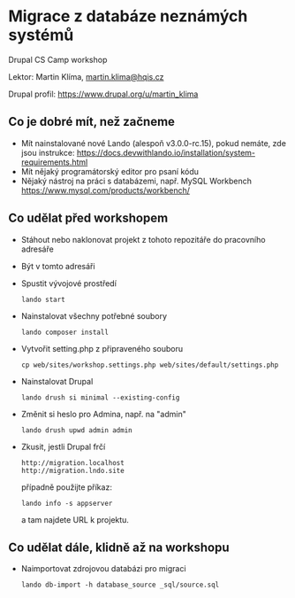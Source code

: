 # Migrace z databáze neznámých systémů
Drupal CS Camp workshop

Lektor: Martin Klíma, martin.klima@hqis.cz

Drupal profil: https://www.drupal.org/u/martin_klima


## Co je dobré mít, než začneme
- Mít nainstalované nové Lando (alespoň v3.0.0-rc.15), pokud nemáte, zde jsou instrukce: https://docs.devwithlando.io/installation/system-requirements.html
- Mít nějaký programátorský editor pro psaní kódu
- Nějaký nástroj na práci s databázemi, např. MySQL Workbench https://www.mysql.com/products/workbench/

## Co udělat před workshopem

- Stáhout nebo naklonovat projekt z tohoto repozitáře do pracovního adresáře
- Být v tomto adresáři
- Spustit vývojové prostředí

      lando start

- Nainstalovat všechny potřebné soubory

      lando composer install
      
- Vytvořit setting.php z připraveného souboru

      cp web/sites/workshop.settings.php web/sites/default/settings.php       

- Nainstalovat Drupal

      lando drush si minimal --existing-config
      
- Změnit si heslo pro Admina, např. na "admin"

      lando drush upwd admin admin
      
- Zkusit, jestli Drupal frčí

      http://migration.localhost
      http://migration.lndo.site
      
     případně použijte příkaz:
     
      lando info -s appserver
     a tam najdete URL k projektu.
     
     
## Co udělat dále, klidně až na workshopu

- Naimportovat zdrojovou databázi pro migraci

      lando db-import -h database_source _sql/source.sql    